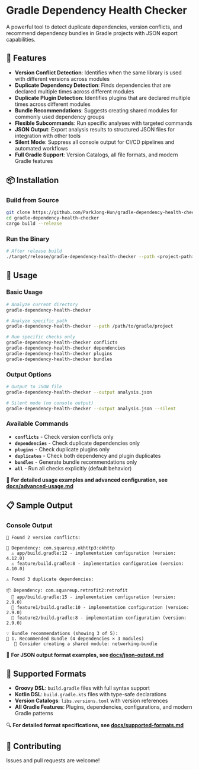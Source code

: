 # Gradle Dependency Health Checker

A powerful tool to detect duplicate dependencies, version conflicts, and recommend dependency bundles in Gradle projects with JSON export capabilities.

## 🚀 Features

- **Version Conflict Detection**: Identifies when the same library is used with different versions across modules
- **Duplicate Dependency Detection**: Finds dependencies that are declared multiple times across different modules  
- **Duplicate Plugin Detection**: Identifies plugins that are declared multiple times across different modules
- **Bundle Recommendations**: Suggests creating shared modules for commonly used dependency groups
- **Flexible Subcommands**: Run specific analyses with targeted commands
- **JSON Output**: Export analysis results to structured JSON files for integration with other tools
- **Silent Mode**: Suppress all console output for CI/CD pipelines and automated workflows
- **Full Gradle Support**: Version Catalogs, all file formats, and modern Gradle features

## 📦 Installation

### Build from Source
```bash
git clone https://github.com/ParkJong-Hun/gradle-dependency-health-checker.git
cd gradle-dependency-health-checker
cargo build --release
```

### Run the Binary
```bash
# After release build
./target/release/gradle-dependency-health-checker --path <project-path>
```

## 🎯 Usage

### Basic Usage
```bash
# Analyze current directory
gradle-dependency-health-checker

# Analyze specific path
gradle-dependency-health-checker --path /path/to/gradle/project

# Run specific checks only
gradle-dependency-health-checker conflicts
gradle-dependency-health-checker dependencies
gradle-dependency-health-checker plugins
gradle-dependency-health-checker bundles
```

### Output Options
```bash
# Output to JSON file
gradle-dependency-health-checker --output analysis.json

# Silent mode (no console output)
gradle-dependency-health-checker --output analysis.json --silent
```

### Available Commands
- **`conflicts`** - Check version conflicts only
- **`dependencies`** - Check duplicate dependencies only  
- **`plugins`** - Check duplicate plugins only
- **`duplicates`** - Check both dependency and plugin duplicates
- **`bundles`** - Generate bundle recommendations only
- **`all`** - Run all checks explicitly (default behavior)

📖 **For detailed usage examples and advanced configuration, see [docs/advanced-usage.md](docs/advanced-usage.md)**

## 📋 Sample Output

### Console Output
```
🚨 Found 2 version conflicts:

🚨 Dependency: com.squareup.okhttp3:okhttp
  ⚠️ app/build.gradle:12 - implementation configuration (version: 4.12.0)
  ⚠️ feature/build.gradle:8 - implementation configuration (version: 4.10.0)

⚠️ Found 3 duplicate dependencies:

📦 Dependency: com.squareup.retrofit2:retrofit
  📍 app/build.gradle:15 - implementation configuration (version: 2.9.0)
  📍 feature1/build.gradle:10 - implementation configuration (version: 2.9.0)
  📍 feature2/build.gradle:8 - implementation configuration (version: 2.9.0)

💡 Bundle recommendations (showing 3 of 5):
📎 1. Recommended Bundle (4 dependencies × 3 modules)
   💭 Consider creating a shared module: networking-bundle
```

📄 **For JSON output format examples, see [docs/json-output.md](docs/json-output.md)**

## 🔧 Supported Formats

- **Groovy DSL**: `build.gradle` files with full syntax support
- **Kotlin DSL**: `build.gradle.kts` files with type-safe declarations  
- **Version Catalogs**: `libs.versions.toml` with version references
- **All Gradle Features**: Plugins, dependencies, configurations, and modern Gradle patterns

🔍 **For detailed format specifications, see [docs/supported-formats.md](docs/supported-formats.md)**

## 🤝 Contributing

Issues and pull requests are welcome!
